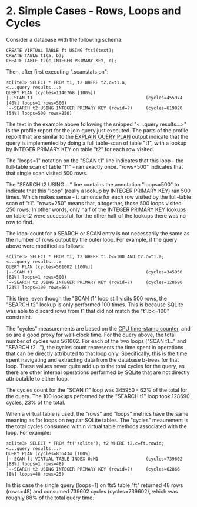 # 2\. Simple Cases \- Rows, Loops and Cycles


Consider a database with the following schema:




```
CREATE VIRTUAL TABLE ft USING fts5(text);
CREATE TABLE t1(a, b);
CREATE TABLE t2(c INTEGER PRIMARY KEY, d);

```

Then, after first executing ".scanstats on":




```
sqlite3> SELECT * FROM t1, t2 WHERE t2.c=t1.a;
<...query results...>
QUERY PLAN (cycles=1140768 [100%])
|--SCAN t1                                           (cycles=455974 [40%] loops=1 rows=500)
`--SEARCH t2 USING INTEGER PRIMARY KEY (rowid=?)     (cycles=619820 [54%] loops=500 rows=250)

```

The text in the example above following the snipped 
"\<...query results...\>" is the profile report for the join query just
executed. The parts of the profile report that are similar to the 
[EXPLAIN QUERY PLAN](eqp.html) output indicate that the query is implemented by doing a
full table\-scan of table "t1", with a lookup by INTEGER PRIMARY KEY on table
"t2" for each row visited.



The "loops\=1" notation on the "SCAN t1" line indicates that this loop \- the
full\-table scan of table "t1" \- ran exactly once. "rows\=500" indicates that
that single scan visited 500 rows.



The "SEARCH t2 USING ..." line contains the annotation "loops\=500" to indicate
that this "loop" (really a lookup by INTEGER PRIMARY KEY) ran 500 times.
Which makes sense \- it ran once for each row visited by the full\-table scan
of "t1". "rows\=250" means that, altogether, those 500 loops visited 250 rows.
In other words, only half of the INTEGER PRIMARY KEY lookups on table t2 were
successful, for the other half of the lookups there was no row to find.



The loop\-count for a SEARCH or SCAN entry is not necessarily the same as the
number of rows output by the outer loop. For example, if the query above
were modified as follows:




```
sqlite3> SELECT * FROM t1, t2 WHERE t1.b<=100 AND t2.c=t1.a;
<...query results...>
QUERY PLAN (cycles=561002 [100%])
|--SCAN t1                                           (cycles=345950 [62%] loops=1 rows=500)
`--SEARCH t2 USING INTEGER PRIMARY KEY (rowid=?)     (cycles=128690 [23%] loops=100 rows=50)

```

This time, even though the "SCAN t1" loop still visits 500 rows, the 
"SEARCH t2" lookup is only performed 100 times. This is because SQLite
was able to discard rows from t1 that did not match the "t1\.b\<\=100" 
constraint.



The "cycles" measurements are based on the 
[CPU time\-stamp counter](https://en.wikipedia.org/wiki/Time_Stamp_Counter), and so are a good proxy for wall\-clock time. For the query above, the
total number of cycles was 561002\. For each of the two loops ("SCAN t1\..." and
"SEARCH t2\..."), the cycles count represents the time spent in operations that
can be directly attributed to that loop only. Specifically, this is the time
spent navigating and extracting data from the database b\-trees for that loop.
These values never quite add up to the total cycles for the query, as there are
other internal operations performed by SQLite that are not directly
attributable to either loop.



The cycles count for the "SCAN t1" loop was 345950 \- 62% of the total for the
query. The 100 lookups peformed by the "SEARCH t1" loop took 128690 cycles, 23%
of the total.



When a virtual table is used, the "rows" and "loops" metrics have the same 
meaning as for loops on regular SQLite tables. The "cycles" meaurement is the
total cycles consumed within virtual table methods associated with the loop.
For example:




```
sqlite3> SELECT * FROM ft('sqlite'), t2 WHERE t2.c=ft.rowid;
<...query results...>
QUERY PLAN (cycles=836434 [100%]
|--SCAN ft VIRTUAL TABLE INDEX 0:M1                  (cycles=739602 [88%] loops=1 rows=48)
`--SEARCH t2 USING INTEGER PRIMARY KEY (rowid=?)     (cycles=62866 [8%] loops=48 rows=25)

```

In this case the single query (loops\=1\) on fts5 table "ft" returned 48 rows
(rows\=48\) and consumed 739602 cycles (cycles\=739602\), which was roughly 88% of
the total query time.



